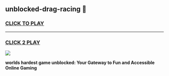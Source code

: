 
## unblocked-drag-racing 👋
<h3>
<a href="https://premium.freeplayer.one?title=unblocked-drag-racing&ref=14F">CLICK TO PLAY</a></h3>
<hr>

<h3>
<a href="https://premium.freeplayer.one?title=unblocked-drag-racing&ref=14F">CLICK 2 PLAY</a>
  
</h3>

<a href="https://premium.freeplayer.one?title=unblocked-drag-racing&ref=12F/"><img src="https://clearcache.store/games.png"></a>


**worlds hardest game unblocked: Your Gateway to Fun and Accessible Online Gaming**
